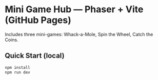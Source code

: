 # Mini Game Hub — Phaser + Vite (GitHub Pages)

Includes three mini-games: Whack-a-Mole, Spin the Wheel, Catch the Coins.

## Quick Start (local)
```bash
npm install
npm run dev
